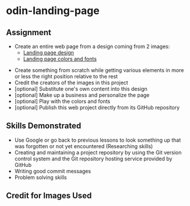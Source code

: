# odin-landing-page
## Assignment
* Create an entire web page from a design coming from 2 images:
  - [Landing page design](./images/top-landing-page-design.png)
  - [Landing page colors and fonts](./images/top-landing-page-colors-fonts.png)
- Create something from scratch while getting various elements in more or less the right position relative to the rest
- Credit the creators of the images in this project
- \[optional\] Substitute one's own content into this design 
- \[optional\] Make up a business and personalize the page
- \[optional\] Play with the colors and fonts
- \[optional\] Publish this web project directly from its GitHub repository
## Skills Demonstrated
- Use Google or go back to previous lessons to look something up that was forgotten or not yet encountered (Researching skills)
- Creating and maintaining a project repository by using the Git version control system and the Git repository hosting service provided by GitHub
- Writing good commit messages
- Problem solving skills
## Credit for Images Used